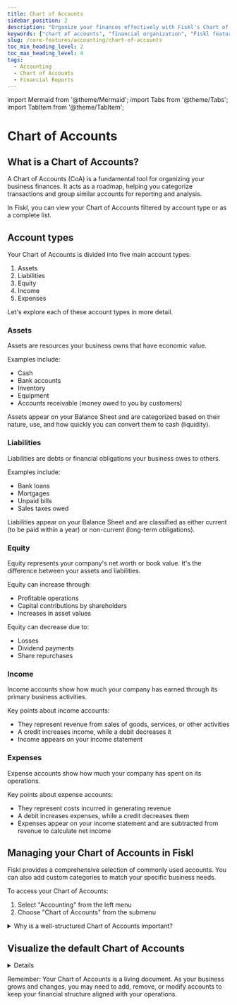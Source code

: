 ```yaml
---
title: Chart of Accounts
sidebar_position: 2
description: "Organize your finances effectively with Fiskl's Chart of Accounts feature: Learn to structure your accounts for clearer insights."
keywords: ["chart of accounts", "financial organization", "Fiskl feature"]
slug: /core-features/accounting/chart-of-accounts
toc_min_heading_level: 2
toc_max_heading_level: 4
tags:
  - Accounting
  - Chart of Accounts
  - Financial Reports
---
```


import Mermaid from '@theme/Mermaid';
import Tabs from '@theme/Tabs';
import TabItem from '@theme/TabItem';

# Chart of Accounts

## What is a Chart of Accounts?

A Chart of Accounts (CoA) is a fundamental tool for organizing your business finances. It acts as a roadmap, helping you categorize transactions and group similar accounts for reporting and analysis.

In Fiskl, you can view your Chart of Accounts filtered by account type or as a complete list.

## Account types

Your Chart of Accounts is divided into five main account types:

1. Assets
2. Liabilities
3. Equity
4. Income
5. Expenses

Let's explore each of these account types in more detail.

### Assets

Assets are resources your business owns that have economic value.

Examples include:

- Cash
- Bank accounts
- Inventory
- Equipment
- Accounts receivable (money owed to you by customers)

Assets appear on your Balance Sheet and are categorized based on their nature, use, and how quickly you can convert them to cash (liquidity).

### Liabilities

Liabilities are debts or financial obligations your business owes to others.

Examples include:

- Bank loans
- Mortgages
- Unpaid bills
- Sales taxes owed

Liabilities appear on your Balance Sheet and are classified as either current (to be paid within a year) or non-current (long-term obligations).

### Equity

Equity represents your company's net worth or book value. It's the difference between your assets and liabilities.

Equity can increase through:

- Profitable operations
- Capital contributions by shareholders
- Increases in asset values

Equity can decrease due to:

- Losses
- Dividend payments
- Share repurchases

### Income

Income accounts show how much your company has earned through its primary business activities.

Key points about income accounts:

- They represent revenue from sales of goods, services, or other activities
- A credit increases income, while a debit decreases it
- Income appears on your income statement

### Expenses

Expense accounts show how much your company has spent on its operations.

Key points about expense accounts:

- They represent costs incurred in generating revenue
- A debit increases expenses, while a credit decreases them
- Expenses appear on your income statement and are subtracted from revenue to calculate net income

## Managing your Chart of Accounts in Fiskl

Fiskl provides a comprehensive selection of commonly used accounts. You can also add custom categories to match your specific business needs.

To access your Chart of Accounts:

1. Select "Accounting" from the left menu
2. Choose "Chart of Accounts" from the submenu

<details>
<summary>Why is a well-structured Chart of Accounts important?</summary>

A properly maintained Chart of Accounts:

- Enables effective financial management
- Supports informed decision-making
- Organizes financial data systematically
- Facilitates accurate reporting of your financial position and performance
- Establishes a foundation for sound accounting practices
- Ensures reliable financial information is available when needed

</details>

## Visualize the default Chart of Accounts

<details>

    <summary>Show a visual view of the default Chart of Accounts</summary>

<Tabs>
  <TabItem value="assets" label="Assets" default>

```mermaid
flowchart TD
    Assets --> CashAndCashEquivalents
    Assets --> AccountsReceivable
    Assets --> Inventory
    Assets --> PrepaidExpenses
    Assets --> OtherCurrentAssets
    Assets --> ShortTermLoansReceivable
    Assets --> PropertyPlantEquipment
    Assets --> OtherLongTermAssets

    CashAndCashEquivalents --> CCC["Cash on Hand\nBank Account\nUndeposited Funds"]
    AccountsReceivable --> AR["Accounts Receivable\nCustomer Deposits"]
    Inventory --> INV["Inventory\nRaw Materials\nWork in Progress\nFinished Goods\nSupplies Inventory"]
    PrepaidExpenses --> PE["Prepaid Insurance\nPrepaid Rent\nPrepaid Advertising\nPrepaid Taxes"]
    OtherCurrentAssets --> OCA["Advances Received\nOther Current Assets\nManual Journal"]
    ShortTermLoansReceivable --> SLR["Loan Receivable >1y"]
    PropertyPlantEquipment --> PPE["Office Equipment\nComputer Equipment\nFurniture and Fixtures\nBuildings\nLeasehold Improvements\nVehicles\nMachinery and Equipment\nIntangibles"]
    OtherLongTermAssets --> OLTA["Security Deposits\nLoans Receivable\nInvestments"]
```

  </TabItem>
  <TabItem value="Liabilities" label="Liabilities">

```mermaid
flowchart TD
    Liabilities --> AccountsPayable
    Liabilities --> CreditCards
    Liabilities --> OtherTaxesPayable
    Liabilities --> PayrollPayable
    Liabilities --> ShortTermLoansLiabilities
    Liabilities --> OtherCurrentLiabilities
    Liabilities --> LongTermLoan
    Liabilities --> OtherLongTermLiabilities

    AccountsPayable --> AP["Accounts Payable\nVendor Deposits"]
    CreditCards --> CC["Credit Card Account"]
    OtherTaxesPayable --> OTP["Other Taxes Payable\nIncome Tax Payable"]
    PayrollPayable --> PP["Payroll Payable\nPayroll Taxes Payable"]
    ShortTermLoansLiabilities --> STL["Loan Payable <1y"]
    OtherCurrentLiabilities --> OCL["Accrued Liabilities\nDeferred Income"]
    LongTermLoan --> LTL["Loan Payable >1y\nShareholder Loan"]
    OtherLongTermLiabilities --> OLTL["Other Long-Term Liabilities"]
```

  </TabItem>
    <TabItem value="equity" label="Equity">

      ```mermaid
      flowchart TD
          Equity --> OwnersEquity
              OwnersEquity --> OE["Share Capital\nOpening Balance\nOwner's Draw\nRetained Earnings\nProfit for the Year"]
      ```

      </TabItem>
    <TabItem value="income" label="Income">

      ```mermaid
flowchart TD
    Income --> OperatingIncome
    Income --> OtherIncome
    Income --> UncategorisedIncome

    OperatingIncome --> OI["Sales\nSales of Products\nSales of Services\nSales - Billed Expenses\nSales - Other\nDiscounts\nRefunds Given"]
    OtherIncome --> OInc["Dividend Income\nInterest Earned\nOther Income"]
    UncategorisedIncome --> UInc["Uncategorised Income"]

      ```

      </TabItem>
    <TabItem value="expenses" label="Expenses">

      ```mermaid
flowchart TD
    Expenses --> CostOfSales
    Expenses --> OperatingExpenses
    Expenses --> OtherExpenses
    Expenses --> UncategorisedExpenses

    CostOfSales --> COS["Cost of Goods Sold\nCost of Labour - COS\nSupplies & Materials - COS\nShipping & Delivery - COS\nOther Costs of Sales - COS\nBillable Expenses - COS"]
    OperatingExpenses --> OpExp["Travel - Accommodation\nAdvertising & Promotion\nTravel - Transportation\nBank Charges\nEntertainment & Meals - Business\nInsurance\nContractors\nDividends Paid\nEducation & Training\nEmployee Benefits\nFuel & Mileage\nInternet & Phone\nEntertainment & Meals - Non-business\nOther Miscellaneous Expenses\nOffice Equipment & Hardware\nOffice Supplies\nTravel - Other\nPostage & Printing\nLegal & Professional Fees\nLease or Rent\nRepairs & Maintenance\nEntertainment - Staff\nSubscriptions & Memberships\nLicenses & Other Taxes\nTaxi & Parking\nUse of Home\nUtilities\nPayroll - Salary & Wages\nPayroll - Taxes\nPayment Processing Fees"]
    OtherExpenses --> OExp["Depreciation\nInterest Paid\nRealised Exchange Gain or Loss\nUnrealised Exchange Gain or Loss\nCompany Taxes\nOther Expenses"]
    UncategorisedExpenses --> UExp["Uncategorised Expenses"]

      ```
    </TabItem>
</Tabs>

</details>

Remember: Your Chart of Accounts is a living document. As your business grows and changes, you may need to add, remove, or modify accounts to keep your financial structure aligned with your operations.
